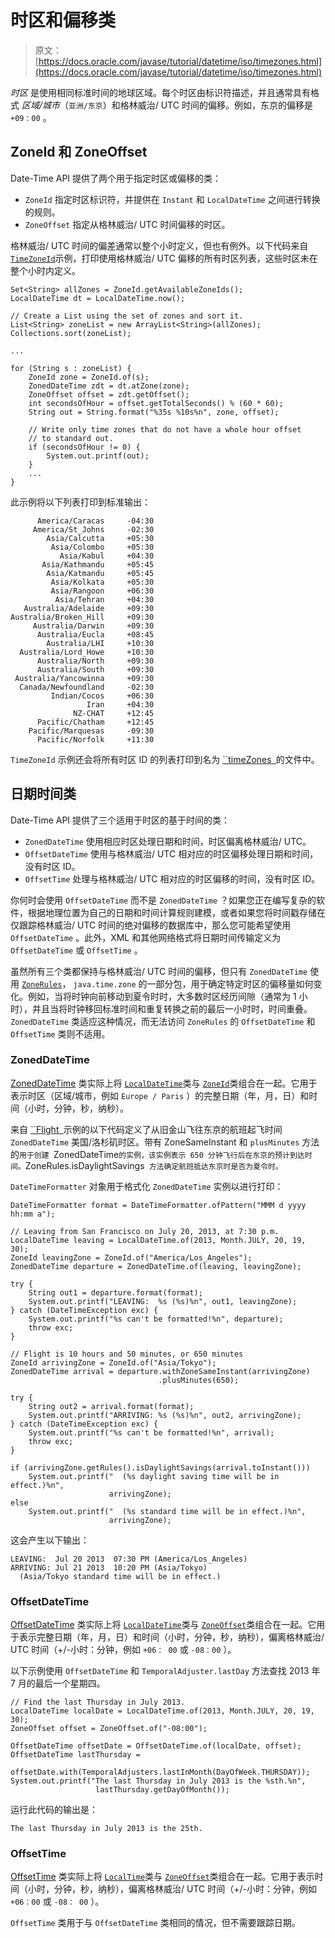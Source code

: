 # 时区和偏移类

> 原文： [https://docs.oracle.com/javase/tutorial/datetime/iso/timezones.html](https://docs.oracle.com/javase/tutorial/datetime/iso/timezones.html)

_时区_ 是使用相同标准时间的地球区域。每个时区由标识符描述，并且通常具有格式 _区域/城市_（`亚洲/东京`）和格林威治/ UTC 时间的偏移。例如，东京的偏移是 `+09：00` 。

## ZoneId 和 ZoneOffset

Date-Time API 提供了两个用于指定时区或偏移的类：

*   `ZoneId` 指定时区标识符，并提供在 `Instant` 和 `LocalDateTime` 之间进行转换的规则。
*   `ZoneOffset` 指定从格林威治/ UTC 时间偏移的时区。

格林威治/ UTC 时间的偏差通常以整个小时定义，但也有例外。以下代码来自 [``TimeZoneId``](examples/TimeZoneId.java)示例，打印使用格林威治/ UTC 偏移的所有时区列表，这些时区未在整个小时内定义。

```
Set<String> allZones = ZoneId.getAvailableZoneIds();
LocalDateTime dt = LocalDateTime.now();

// Create a List using the set of zones and sort it.
List<String> zoneList = new ArrayList<String>(allZones);
Collections.sort(zoneList);

...

for (String s : zoneList) {
    ZoneId zone = ZoneId.of(s);
    ZonedDateTime zdt = dt.atZone(zone);
    ZoneOffset offset = zdt.getOffset();
    int secondsOfHour = offset.getTotalSeconds() % (60 * 60);
    String out = String.format("%35s %10s%n", zone, offset);

    // Write only time zones that do not have a whole hour offset
    // to standard out.
    if (secondsOfHour != 0) {
        System.out.printf(out);
    }
    ...
}

```

此示例将以下列表打印到标准输出：

```
      America/Caracas     -04:30
     America/St_Johns     -02:30
        Asia/Calcutta     +05:30
         Asia/Colombo     +05:30
           Asia/Kabul     +04:30
       Asia/Kathmandu     +05:45
        Asia/Katmandu     +05:45
         Asia/Kolkata     +05:30
         Asia/Rangoon     +06:30
          Asia/Tehran     +04:30
   Australia/Adelaide     +09:30
Australia/Broken_Hill     +09:30
     Australia/Darwin     +09:30
      Australia/Eucla     +08:45
        Australia/LHI     +10:30
  Australia/Lord_Howe     +10:30
      Australia/North     +09:30
      Australia/South     +09:30
 Australia/Yancowinna     +09:30
  Canada/Newfoundland     -02:30
         Indian/Cocos     +06:30
                 Iran     +04:30
              NZ-CHAT     +12:45
      Pacific/Chatham     +12:45
    Pacific/Marquesas     -09:30
      Pacific/Norfolk     +11:30

```

`TimeZoneId` 示例还会将所有时区 ID 的列表打印到名为 [``timeZones` `](examples/timeZones)的文件中。

## 日期时间类

Date-Time API 提供了三个适用于时区的基于时间的类：

*   `ZonedDateTime` 使用相应时区处理日期和时间，时区偏离格林威治/ UTC。
*   `OffsetDateTime` 使用与格林威治/ UTC 相对应的时区偏移处理日期和时间，没有时区 ID。
*   `OffsetTime` 处理与格林威治/ UTC 相对应的时区偏移的时间，没有时区 ID。

你何时会使用 `OffsetDateTime` 而不是 `ZonedDateTime` ？如果您正在编写复杂的软件，根据地理位置为自己的日期和时间计算规则建模，或者如果您将时间戳存储在仅跟踪格林威治/ UTC 时间的绝对偏移的数据库中，那么您可能希望使用 `OffsetDateTime` 。此外，XML 和其他网络格式将日期时间传输定义为 `OffsetDateTime` 或 `OffsetTime` 。

虽然所有三个类都保持与格林威治/ UTC 时间的偏移，但只有 `ZonedDateTime` 使用 [`ZoneRules`](https://docs.oracle.com/javase/8/docs/api/java/time/zone/ZoneRules.html)， `java.time.zone` 的一部分包，用于确定特定时区的偏移量如何变化。例如，当将时钟向前移动到夏令时时，大多数时区经历间隙（通常为 1 小时），并且当将时钟移回标准时间和重复转换之前的最后一小时时，时间重叠。 `ZonedDateTime` 类适应这种情况，而无法访问 `ZoneRules` 的 `OffsetDateTime` 和 `OffsetTime` 类则不适用。

### ZonedDateTime

[ZonedDateTime](https://docs.oracle.com/javase/8/docs/api/java/time/ZonedDateTime.html) 类实际上将 [`LocalDateTime`](https://docs.oracle.com/javase/8/docs/api/java/time/LocalDateTime.html)类与 [`ZoneId`](https://docs.oracle.com/javase/8/docs/api/java/time/ZoneId.html)类组合在一起。它用于表示时区（区域/城市，例如 `Europe / Paris` ）的完整日期（年，月，日）和时间（小时，分钟，秒，纳秒）。

来自 [``Flight` `](examples/Flight.java)示例的以下代码定义了从旧金山飞往东京的航班起飞时间 `ZonedDateTime` 美国/洛杉矶时区。带有 ZoneSameInstant 和 `plusMinutes` 方法的`用于创建 `ZonedDateTime` 的实例，该实例表示 650 分钟飞行后在东京的预计到达时间。 `ZoneRules.isDaylightSavings` 方法确定航班抵达东京时是否为夏令时。`

`DateTimeFormatter` 对象用于格式化 `ZonedDateTime` 实例以进行打印：

```
DateTimeFormatter format = DateTimeFormatter.ofPattern("MMM d yyyy  hh:mm a");

// Leaving from San Francisco on July 20, 2013, at 7:30 p.m.
LocalDateTime leaving = LocalDateTime.of(2013, Month.JULY, 20, 19, 30);
ZoneId leavingZone = ZoneId.of("America/Los_Angeles"); 
ZonedDateTime departure = ZonedDateTime.of(leaving, leavingZone);

try {
    String out1 = departure.format(format);
    System.out.printf("LEAVING:  %s (%s)%n", out1, leavingZone);
} catch (DateTimeException exc) {
    System.out.printf("%s can't be formatted!%n", departure);
    throw exc;
}

// Flight is 10 hours and 50 minutes, or 650 minutes
ZoneId arrivingZone = ZoneId.of("Asia/Tokyo"); 
ZonedDateTime arrival = departure.withZoneSameInstant(arrivingZone)
                                 .plusMinutes(650);

try {
    String out2 = arrival.format(format);
    System.out.printf("ARRIVING: %s (%s)%n", out2, arrivingZone);
} catch (DateTimeException exc) {
    System.out.printf("%s can't be formatted!%n", arrival);
    throw exc;
}

if (arrivingZone.getRules().isDaylightSavings(arrival.toInstant())) 
    System.out.printf("  (%s daylight saving time will be in effect.)%n",
                      arrivingZone);
else
    System.out.printf("  (%s standard time will be in effect.)%n",
                      arrivingZone);

```

这会产生以下输出：

```
LEAVING:  Jul 20 2013  07:30 PM (America/Los_Angeles)
ARRIVING: Jul 21 2013  10:20 PM (Asia/Tokyo)
  (Asia/Tokyo standard time will be in effect.)

```

### OffsetDateTime

[OffsetDateTime](https://docs.oracle.com/javase/8/docs/api/java/time/OffsetDateTime.html) 类实际上将 [`LocalDateTime`](https://docs.oracle.com/javase/8/docs/api/java/time/LocalDateTime.html)类与 [`ZoneOffset`](https://docs.oracle.com/javase/8/docs/api/java/time/ZoneOffset.html)类组合在一起。它用于表示完整日期（年，月，日）和时间（小时，分钟，秒，纳秒），偏离格林威治/ UTC 时间（+/-小时：分钟，例如 `+06： 00` 或 `-08：00` ）。

以下示例使用 `OffsetDateTime` 和 `TemporalAdjuster.lastDay` 方法查找 2013 年 7 月的最后一个星期四。

```
// Find the last Thursday in July 2013.
LocalDateTime localDate = LocalDateTime.of(2013, Month.JULY, 20, 19, 30);
ZoneOffset offset = ZoneOffset.of("-08:00");

OffsetDateTime offsetDate = OffsetDateTime.of(localDate, offset);
OffsetDateTime lastThursday =
        offsetDate.with(TemporalAdjusters.lastInMonth(DayOfWeek.THURSDAY));
System.out.printf("The last Thursday in July 2013 is the %sth.%n",
                   lastThursday.getDayOfMonth());

```

运行此代码的输出是：

```
The last Thursday in July 2013 is the 25th.

```

### OffsetTime

[OffsetTime](https://docs.oracle.com/javase/8/docs/api/java/time/OffsetTime.html) 类实际上将 [`LocalTime`](https://docs.oracle.com/javase/8/docs/api/java/time/LocalTime.html)类与 [`ZoneOffset`](https://docs.oracle.com/javase/8/docs/api/java/time/ZoneOffset.html)类组合在一起。它用于表示时间（小时，分钟，秒，纳秒），偏离格林威治/ UTC 时间（+/-小时：分钟，例如 `+06：00` 或 `-08： 00` ）。

`OffsetTime` 类用于与 `OffsetDateTime` 类相同的情况，但不需要跟踪日期。